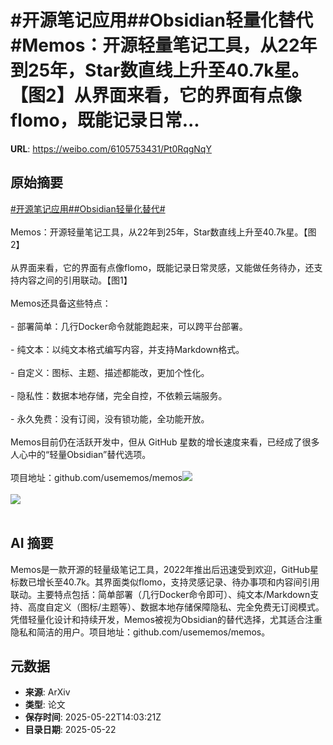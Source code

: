 # #开源笔记应用##Obsidian轻量化替代#Memos：开源轻量笔记工具，从22年到25年，Star数直线上升至40.7k星。【图2】从界面来看，它的界面有点像flomo，既能记录日常...

**URL**: https://weibo.com/6105753431/Pt0RqgNqY

## 原始摘要

<a href="https://m.weibo.cn/search?containerid=231522type%3D1%26t%3D10%26q%3D%23%E5%BC%80%E6%BA%90%E7%AC%94%E8%AE%B0%E5%BA%94%E7%94%A8%23&amp;extparam=%23%E5%BC%80%E6%BA%90%E7%AC%94%E8%AE%B0%E5%BA%94%E7%94%A8%23" data-hide=""><span class="surl-text">#开源笔记应用#</span></a><a href="https://m.weibo.cn/search?containerid=231522type%3D1%26t%3D10%26q%3D%23Obsidian%E8%BD%BB%E9%87%8F%E5%8C%96%E6%9B%BF%E4%BB%A3%23&amp;extparam=%23Obsidian%E8%BD%BB%E9%87%8F%E5%8C%96%E6%9B%BF%E4%BB%A3%23" data-hide=""><span class="surl-text">#Obsidian轻量化替代#</span></a><br><br>Memos：开源轻量笔记工具，从22年到25年，Star数直线上升至40.7k星。【图2】<br><br>从界面来看，它的界面有点像flomo，既能记录日常灵感，又能做任务待办，还支持内容之间的引用联动。【图1】<br><br>Memos还具备这些特点：<br><br>- 部署简单：几行Docker命令就能跑起来，可以跨平台部署。<br><br>- 纯文本：以纯文本格式编写内容，并支持Markdown格式。<br><br>- 自定义：图标、主题、描述都能改，更加个性化。<br><br>- 隐私性：数据本地存储，完全自控，不依赖云端服务。<br><br>- 永久免费：没有订阅，没有锁功能，全功能开放。<br><br>Memos目前仍在活跃开发中，但从 GitHub 星数的增长速度来看，已经成了很多人心中的“轻量Obsidian”替代选项。<br><br>项目地址：github.com/usememos/memos<img style="" src="https://tvax2.sinaimg.cn/large/006Fd7o3gy1i1odl3ojpwj322c1dkay8.jpg" referrerpolicy="no-referrer"><br><br><img style="" src="https://tvax2.sinaimg.cn/large/006Fd7o3gy1i1odl4dgfvj30m80etta6.jpg" referrerpolicy="no-referrer"><br><br>

## AI 摘要

Memos是一款开源的轻量级笔记工具，2022年推出后迅速受到欢迎，GitHub星标数已增长至40.7k。其界面类似flomo，支持灵感记录、待办事项和内容间引用联动。主要特点包括：简单部署（几行Docker命令即可）、纯文本/Markdown支持、高度自定义（图标/主题等）、数据本地存储保障隐私、完全免费无订阅模式。凭借轻量化设计和持续开发，Memos被视为Obsidian的替代选择，尤其适合注重隐私和简洁的用户。项目地址：github.com/usememos/memos。

## 元数据

- **来源**: ArXiv
- **类型**: 论文
- **保存时间**: 2025-05-22T14:03:21Z
- **目录日期**: 2025-05-22
